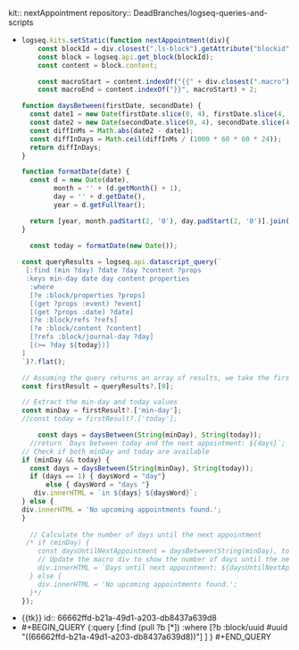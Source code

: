 kit:: nextAppointment
repository:: DeadBranches/logseq-queries-and-scripts

- ```javascript
  logseq.kits.setStatic(function nextAppointment(div){
      const blockId = div.closest(".ls-block").getAttribute("blockid");
      const block = logseq.api.get_block(blockId);
      const content = block.content;
  
      const macroStart = content.indexOf("{{" + div.closest(".macro").dataset.macroName);
      const macroEnd = content.indexOf("}}", macroStart) + 2;
  
  function daysBetween(firstDate, secondDate) {
    const date1 = new Date(firstDate.slice(0, 4), firstDate.slice(4, 6) - 1, firstDate.slice(6, 8));
    const date2 = new Date(secondDate.slice(0, 4), secondDate.slice(4, 6) - 1, secondDate.slice(6, 8));
    const diffInMs = Math.abs(date2 - date1);
    const diffInDays = Math.ceil(diffInMs / (1000 * 60 * 60 * 24));
    return diffInDays;
  }
  
  function formatDate(date) {
    const d = new Date(date),
          month = '' + (d.getMonth() + 1),
          day = '' + d.getDate(),
          year = d.getFullYear();
  
    return [year, month.padStart(2, '0'), day.padStart(2, '0')].join('');
  }
  
    const today = formatDate(new Date());
    
  const queryResults = logseq.api.datascript_query(`
   [:find (min ?day) ?date ?day ?content ?props
   :keys min-day date day content properties
    :where
    [?e :block/properties ?props]
    [(get ?props :event) ?event]
    [(get ?props :date) ?date]
    [?e :block/refs ?refs]
    [?e :block/content ?content]
    [?refs :block/journal-day ?day]
    [(>= ?day ${today})]
  ]
  `)?.flat();
  
  // Assuming the query returns an array of results, we take the first result
  const firstResult = queryResults?.[0];
  
  // Extract the min-day and today values
  const minDay = firstResult?.['min-day'];
  //const today = firstResult?.['today'];
  
      const days = daysBetween(String(minDay), String(today));
    //return `Days between today and the next appointment: ${days}`;
  // Check if both minDay and today are available
  if (minDay && today) {
    const days = daysBetween(String(minDay), String(today));
    if (days == 1) { daysWord = "day"}
    	else { daysWord = "days "}
     div.innerHTML = `in ${days} ${daysWord}`;
  } else {
  div.innerHTML = 'No upcoming appointments found.';
  }
    
    // Calculate the number of days until the next appointment
   /* if (minDay) {
      const daysUntilNextAppointment = daysBetween(String(minDay), today);
      // Update the macro div to show the number of days until the next appointment
      div.innerHTML = `Days until next appointment: ${daysUntilNextAppointment}`;
    } else {
      div.innerHTML = 'No upcoming appointments found.';
    }*/
  });
  ```
- {{tk}}
  id:: 66662ffd-b21a-49d1-a203-db8437a639d8
- #+BEGIN_QUERY
  {:query
  [:find (pull ?b [*])
  :where
  [?b :block/uuid #uuid "((66662ffd-b21a-49d1-a203-db8437a639d8))"]
  ]
  }
  #+END_QUERY